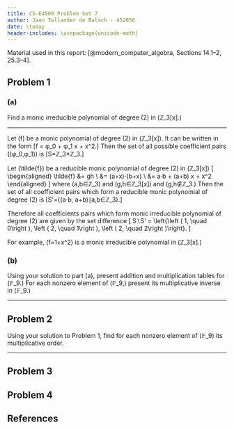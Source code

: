```yaml
---
title: CS-E4500 Problem Set 7
author: Jaan Tollander de Balsch - 452056
date: \today
header-includes: \usepackage{unicode-math}
---
```

Material used in this report: [@modern_computer_algebra, Sections 14.1–2, 25.3–4].

## Problem 1
### (a)
Find a monic irreducible polynomial of degree \(2\) in \(ℤ_3[x].\)

---

Let \(f\) be a monic polynomial of degree \(2\) in \(ℤ_3[x]\). It can be written in the form \[f = φ_0 + φ_1 x + x^2.\] Then the set of all possible coefficient pairs \((φ_0,φ_1)\) is \[S=ℤ_3×ℤ_3.\]

Let \(\tilde{f}\) be a reducible monic polynomial of degree \(2\) in \(ℤ_3[x]\)
\[
\begin{aligned}
\tilde{f} &= gh \\
&= (a+x)⋅(b+x) \\
&= a⋅b + (a+b) x + x^2
\end{aligned}
\]
where \(a,b∈ℤ_3\) and \(g,h∈ℤ_3[x]\) and \(g,h∉ℤ_3.\) Then the set of all coefficient pairs which form a reducible monic polynomial of degree \(2\) is \[S'=\{(a⋅b, a+b)∣a,b∈ℤ_3\}.\]

Therefore all coefficients pairs which form monic irreducible polynomial of degree \(2\) are given by the set difference
\[
S∖S' = \left\{\left ( 1, \quad 0\right ), \left ( 2, \quad 1\right ), \left ( 2, \quad 2\right )\right\}.
\]

For example, \(f=1+x^2\) is a monic irreducible polynomial in \(ℤ_3[x].\)


### (b)
Using your solution to part (a), present addition and multiplication tables for \(𝔽_9.\) For each nonzero element of \(𝔽_9,\) present its multiplicative inverse in \(𝔽_9.\)

---


## Problem 2
Using your solution to Problem 1, find for each nonzero element of \(𝔽_9\) its multiplicative order.

---


## Problem 3
## Problem 4
## References
